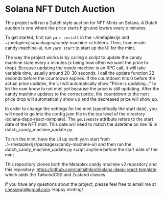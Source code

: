 # Solana NFT Dutch Auction

This project will run a Dutch style auction for NFT Mints on Solana. A Dutch auction is one where the price starts high and lowers every x minutes.

To get started, first run `yarn install` in the ~/metaplex/js and ~/metaplex/js/packages/candy-machine-ui folders. Then, from inside candy-machine-ui, run `yarn start` to start up the UI for the mint.

The way the project works is by calling a script to update the candy machine state every x minutes (x being how often we want the price to drop). Because updating the
candy machine is an RPC call, it will take variable time, usually around 20-30 seconds. I call the update function 22 seconds before the countdown expires. If the countdown hits 0 before the actual price updates, the UI will automatically show "Price is updating..." to let the user know to not mint yet because the price is still updating. After the candy machine updates to the correct price, the countdown to the next price drop will automatically show up and the decreased price will show up.

In order to change the settings for the mint (specifically the start date), you will need to go into the config.json file in the top level of the directory (solana-dapp-react-template). The `goLiveDate` attribute refers to the start date of the NFT mint. This date will need to match the datetime on line 19 in dutch_candy_machine_update.py.

To run the mint, have the UI up (with yarn start from ./~/metaplex/js/packages/candy-machine-ui) and then run the dutch_candy_machine_update.py script anytime before the start date of the mint.

This repository clones both the Metaplex candy machine v2 repository and this repository: https://github.com/caitsithlord/solana-dapp-react-template which adds the TailwindCSS and Zustand classes.

If you have any questions about the project, please feel free to email me at chessegg@gmail.com.  Happy minting!
